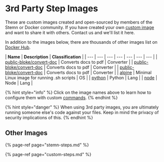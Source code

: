 # 3rd Party Step Images

These are custom images created and open-sourced by members of the Stemn or Docker community. If you have created your own [custom image](custom-steps.md) and want to share it with others. Contact us and we'll list it here.

In addition to the images below, there are thousands of other images list on [Docker Hub](https://hub.docker.com/). 

| **Name** | **Description** | **Classification** |
| --- | --- | --- | --- | --- | --- | --- |
| [public-bloke/convert-doc](http://google.com) | Converts docs to pdf | Converter |
| [public-bloke/convert-doc](http://google.com/) | Converts docs to pdf | Converter |
| [public-bloke/convert-doc](http://google.com/) | Converts docs to pdf | Converter |
| [alpine](https://hub.docker.com/_/alpine/) | Minimal Linux image for running .sh scripts | OS |
| [python](https://hub.docker.com/_/python/) | Python  | Lang |
| [node](https://hub.docker.com/_/node/) | Node | Lang |

{% hint style="info" %}
Click on the image names above to learn how to configure them with custom [commands](../../pipeline-step-command.md).
{% endhint %}

{% hint style="danger" %}
When using 3rd party images, you are ultimately running someone else's code against your files. Keep in mind the privacy of security implications of this.
{% endhint %}

## Other Images

{% page-ref page="stemn-steps.md" %}

{% page-ref page="custom-steps.md" %}




